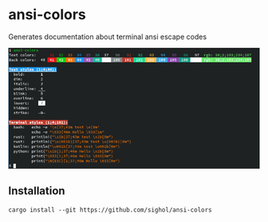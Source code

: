 # ansi-colors

Generates documentation about terminal ansi escape codes

![](example-output.png)


## Installation

    cargo install --git https://github.com/sighol/ansi-colors